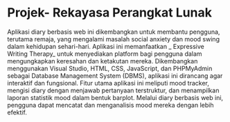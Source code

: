 # Projek- Rekayasa Perangkat Lunak
Aplikasi diary berbasis web ini dikembangkan untuk membantu pengguna, terutama remaja, yang mengalami masalah social anxiety dan mood swing dalam kehidupan sehari-hari. Aplikasi ini memanfaatkan _ Expressive Writing Therapy_ untuk menyediakan platform bagi pengguna dalam mengungkapkan keresahan dan ketakutan mereka. Dikembangkan menggunakan Visual Studio, HTML, CSS, JavaScript, dan PHPMyAdmin sebagai Database Management System (DBMS), aplikasi ini dirancang agar interaktif dan fungsional. Fitur utama aplikasi ini meliputi mood tracker, mengisi diary dengan menjawab pertanyaan terstruktur, dan menampilkan laporan statistik mood dalam bentuk barplot. Melalui diary berbasis web ini, pengguna dapat mencatat dan menganalisis mood mereka dengan lebih efektif.
